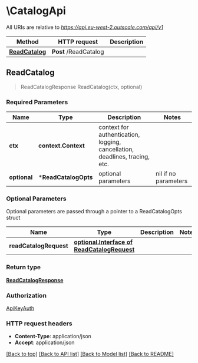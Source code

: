 # \CatalogApi

All URIs are relative to *https://api.eu-west-2.outscale.com/api/v1*

Method | HTTP request | Description
------------- | ------------- | -------------
[**ReadCatalog**](CatalogApi.md#ReadCatalog) | **Post** /ReadCatalog | 



## ReadCatalog

> ReadCatalogResponse ReadCatalog(ctx, optional)



### Required Parameters


Name | Type | Description  | Notes
------------- | ------------- | ------------- | -------------
**ctx** | **context.Context** | context for authentication, logging, cancellation, deadlines, tracing, etc.
 **optional** | ***ReadCatalogOpts** | optional parameters | nil if no parameters

### Optional Parameters

Optional parameters are passed through a pointer to a ReadCatalogOpts struct


Name | Type | Description  | Notes
------------- | ------------- | ------------- | -------------
 **readCatalogRequest** | [**optional.Interface of ReadCatalogRequest**](ReadCatalogRequest.md)|  | 

### Return type

[**ReadCatalogResponse**](ReadCatalogResponse.md)

### Authorization

[ApiKeyAuth](../README.md#ApiKeyAuth)

### HTTP request headers

- **Content-Type**: application/json
- **Accept**: application/json

[[Back to top]](#) [[Back to API list]](../README.md#documentation-for-api-endpoints)
[[Back to Model list]](../README.md#documentation-for-models)
[[Back to README]](../README.md)

